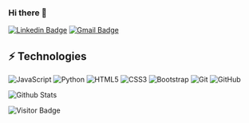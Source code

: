 ### Hi there 👋


[![Linkedin Badge](https://img.shields.io/badge/-harrissultan009-blue?style=flat-square&logo=Linkedin&logoColor=white&link=https://www.linkedin.com/in/harrissultan009/)](https://www.linkedin.com/in/harrissultan009/)
[![Gmail Badge](https://img.shields.io/badge/-harrissultan0@gmail.com-c14438?style=flat-square&logo=Gmail&logoColor=white&link=mailto:harrissultan0@gmail.com)](mailto:harrissultan0@gmail.com)


## ⚡ Technologies

![JavaScript](https://img.shields.io/badge/-JavaScript-black?style=flat-square&logo=javascript)
![Python](https://img.shields.io/badge/-Python-black?style=flat-square&logo=Python)
![HTML5](https://img.shields.io/badge/-HTML5-E34F26?style=flat-square&logo=html5&logoColor=white)
![CSS3](https://img.shields.io/badge/-CSS3-1572B6?style=flat-square&logo=css3)
![Bootstrap](https://img.shields.io/badge/-Bootstrap-563D7C?style=flat-square&logo=bootstrap)
![Git](https://img.shields.io/badge/-Git-black?style=flat-square&logo=git)
![GitHub](https://img.shields.io/badge/-GitHub-181717?style=flat-square&logo=github)

![Github Stats](https://github-readme-stats.vercel.app/api?username=Mysticprojects&count_private=true&show_icons=true&include_all_commits=true)

![Visitor Badge](https://visitor-badge.laobi.icu/badge?page_id=Mysticprojects.Mysticprojects)
